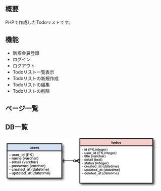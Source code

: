 ## 概要
PHPで作成したTodoリストです。

## 機能
- 新規会員登録
- ログイン
- ログアウト
- Todoリスト一覧表示
- Todoリストの新規作成
- Todoリストの編集
- Todoリストの削除

## ページ一覧


## DB一覧

![ER図](ER.png)

